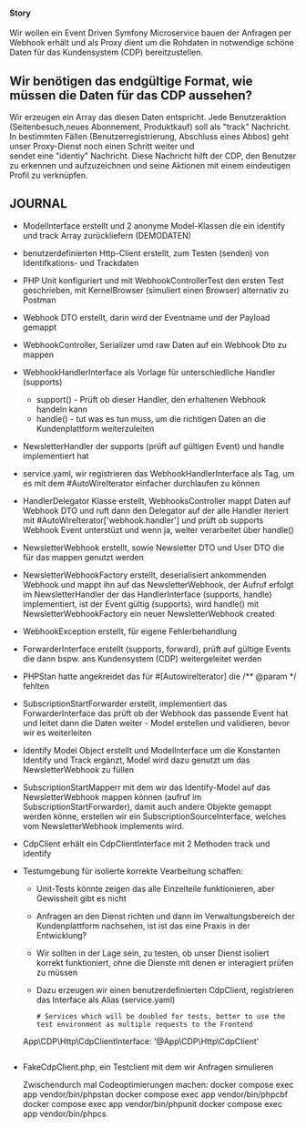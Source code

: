 #### Story
Wir wollen ein Event Driven Symfony Microservice bauen der Anfragen per Webhook erhält und als Proxy dient um die Rohdaten
in notwendige schöne Daten für das Kundensystem (CDP) bereitzustellen.

## Wir benötigen das endgültige Format, wie müssen die Daten für das CDP aussehen?

   Wir erzeugen ein Array das diesen Daten entspricht. Jede Benutzeraktion (Seitenbesuch,neues Abonnement, Produktkauf) soll
   als "track" Nachricht. In bestimmten Fällen (Benutzerregistrierung, Abschluss eines Abbos) geht unser Proxy-Dienst noch einen Schritt weiter und   
   sendet eine "identiy" Nachricht.  Diese Nachricht hilft der CDP, den Benutzer zu erkennen und aufzuzeichnen und seine Aktionen mit einem 
   eindeutigen Profil zu verknüpfen.


## JOURNAL
- ModelInterface erstellt und 2 anonyme Model-Klassen die ein identify und track Array zurückliefern (DEMODATEN)
- benutzerdefinierten Http-Client erstellt, zum Testen (senden) von Identifkations- und Trackdaten
- PHP Unit konfiguriert und mit WebhookControllerTest den ersten Test geschrieben, mit KernelBrowser (simuliert einen Browser) alternativ zu Postman
- Webhook DTO erstellt, darin wird der Eventname und der Payload gemappt
- WebhookController, Serializer umd raw Daten auf ein Webhook Dto zu mappen

- WebhookHandlerInterface als Vorlage für unterschiedliche Handler (supports)
   - support() - Prüft ob dieser Handler, den erhaltenen Webhook handeln kann
   - handle()  - tut was es tun muss, um die richtigen Daten an die Kundenplattform weiterzuleiten
- NewsletterHandler der supports (prüft auf gültigen Event) und handle implementiert hat
- service.yaml, wir registrieren das WebhookHandlerInterface als Tag, um es mit dem #AutoWireIterator einfacher
  durchlaufen zu können
- HandlerDelegator Klasse erstellt, WebhooksController mappt Daten auf Webhook DTO und ruft dann den
  Delegator auf der alle Handler iteriert mit #AutoWireIterator['webhook.handler'] und prüft ob supports Webhook Event unterstüzt und wenn ja, weiter verarbeitet über handle()
- NewsletterWebhook erstellt, sowie Newsletter DTO und User DTO die für das mappen genutzt werden
- NewsletterWebhookFactory erstellt, deserialisiert ankommenden Webhook und mappt ihn auf das            NewsletterWebhook, der Aufruf erfolgt im NewsletterHandler der das HandlerInterface (supports, handle) implementiert, ist der Event gültig (supports), wird handle() mit NewsletterWebhookFactory ein neuer NewsletterWebhook created
- WebhookException erstellt, für eigene Fehlerbehandlung
- ForwarderInterface erstellt (supports, forward), prüft auf gültige Events die dann bspw. ans Kundensystem (CDP) weitergeleitet werden
- PHPStan hatte angekreidet das für #[AutowireIterator] die /** @param */ fehlten
- SubscriptionStartForwarder erstellt, implementiert das ForwarderInterface das prüft ob der Webhook das passende Event hat und leitet
  dann die Daten weiter - Model erstellen und validieren, bevor wir es weiterleiten
- Identify Model Object erstellt und ModelInterface um die Konstanten Identify und Track ergänzt, Model wird dazu genutzt um das NewsletterWebhook zu füllen

- SubscriptionStartMapperr mit dem wir das Identify-Model auf das NewsletterWebhook mappen können (aufruf im SubscriptionStartForwarder), damit auch andere Objekte gemappt werden könne, erstellen wir ein SubscriptionSourceInterface, welches vom NewsletterWebhook implements wird.

- CdpClient erhält ein CdpClientInterface mit 2 Methoden track und identify

- Testumgebung für isolierte korrekte Vearbeitung schaffen:
  - Unit-Tests könnte zeigen das alle Einzelteile funktionieren, aber Gewissheit gibt es nicht
  - Anfragen an den Dienst richten und dann im Verwaltungsbereich der Kundenplattform nachsehen, ist ist das eine Praxis in der Entwicklung?
  - Wir sollten in der Lage sein, zu testen, ob unser Dienst isoliert korrekt funktioniert, ohne die Dienste mit denen er interagiert prüfen zu müssen

   - Dazu erzeugen wir einen benutzerdefinierten CdpClient, registrieren das Interface als Alias (service.yaml)
     ```
     # Services which will be doubled for tests, better to use the test environment as multiple requests to the Frontend
    App\CDP\Http\CdpClientInterface: '@App\CDP\Http\CdpClient'
     ```

- FakeCdpClient.php, ein Testclient mit dem wir Anfragen simulieren
 


  Zwischendurch mal Codeoptimierungen machen:
  docker compose exec app vendor/bin/phpstan
  docker compose exec app vendor/bin/phpcbf 
  docker compose exec app vendor/bin/phpunit
  docker compose exec app vendor/bin/phpcs


